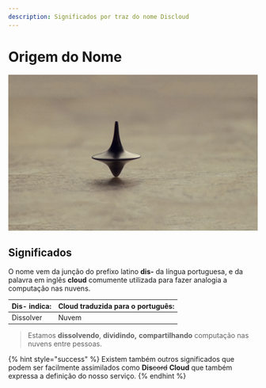 ```yaml
---
description: Significados por traz do nome Discloud
---
```


# Origem do Nome

![](../../.gitbook/assets/246513.jpg)

## Significados 

O nome vem da junção do prefixo latino **dis-** da língua portuguesa, e da palavra em inglês **cloud** comumente utilizada para fazer analogia a computação nas nuvens.  


| **Dis-** indica: | **Cloud** traduzida para o português: |
| :--- | :--- |
| Dissolver | Nuvem |

> Estamos **dissolvendo**, **dividindo,** **compartilhando** computação nas nuvens entre pessoas.

{% hint style="success" %}
Existem também outros significados que podem ser facilmente assimilados como **Dis**~~cord~~ **Cloud** que também expressa a definição do nosso serviço.
{% endhint %}


